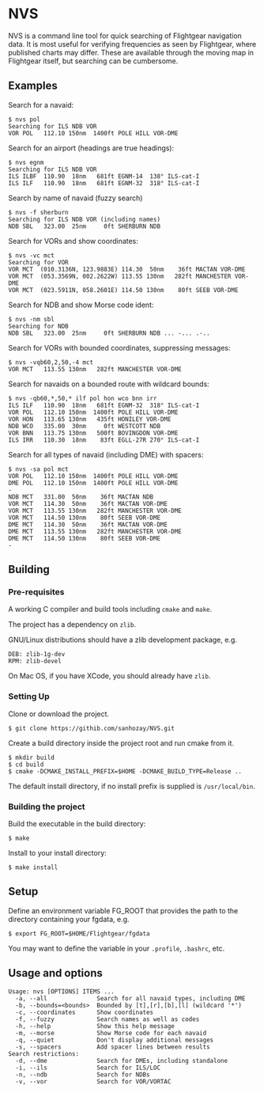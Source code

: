 # NVS

NVS is a command line tool for quick searching of Flightgear navigation
data. It is most useful for verifying frequencies as seen by Flightgear,
where published charts may differ. These are available through the moving
map in Flightgear itself, but searching can be cumbersome.

## Examples

Search for a navaid:

    $ nvs pol
    Searching for ILS NDB VOR
    VOR POL   112.10 150nm  1400ft POLE HILL VOR-DME

Search for an airport (headings are true headings):

    $ nvs egnm
    Searching for ILS NDB VOR
    ILS ILBF  110.90  18nm   681ft EGNM-14  138° ILS-cat-I
    ILS ILF   110.90  18nm   681ft EGNM-32  318° ILS-cat-I

Search by name of navaid (fuzzy search)

    $ nvs -f sherburn
    Searching for ILS NDB VOR (including names)
    NDB SBL   323.00  25nm     0ft SHERBURN NDB

Search for VORs and show coordinates:

    $ nvs -vc mct
    Searching for VOR
    VOR MCT  (010.3136N, 123.9883E) 114.30  50nm    36ft MACTAN VOR-DME
    VOR MCT  (053.3569N, 002.2622W) 113.55 130nm   282ft MANCHESTER VOR-DME
    VOR MCT  (023.5911N, 058.2601E) 114.50 130nm    80ft SEEB VOR-DME

Search for NDB and show Morse code ident:

    $ nvs -nm sbl
    Searching for NDB
    NDB SBL   323.00  25nm     0ft SHERBURN NDB ... -... .-..

Search for VORs with bounded coordinates, suppressing messages:

    $ nvs -vqb60,2,50,-4 mct
    VOR MCT   113.55 130nm   282ft MANCHESTER VOR-DME

Search for navaids on a bounded route with wildcard bounds:

    $ nvs -qb60,*,50,* ilf pol hon wco bnn irr
    ILS ILF   110.90  18nm   681ft EGNM-32  318° ILS-cat-I
    VOR POL   112.10 150nm  1400ft POLE HILL VOR-DME
    VOR HON   113.65 130nm   435ft HONILEY VOR-DME
    NDB WCO   335.00  30nm     0ft WESTCOTT NDB
    VOR BNN   113.75 130nm   500ft BOVINGDON VOR-DME
    ILS IRR   110.30  18nm    83ft EGLL-27R 270° ILS-cat-I

Search for all types of navaid (including DME) with spacers:

    $ nvs -sa pol mct
    VOR POL   112.10 150nm  1400ft POLE HILL VOR-DME
    DME POL   112.10 150nm  1400ft POLE HILL VOR-DME
    -
    NDB MCT   331.00  50nm    36ft MACTAN NDB
    VOR MCT   114.30  50nm    36ft MACTAN VOR-DME
    VOR MCT   113.55 130nm   282ft MANCHESTER VOR-DME
    VOR MCT   114.50 130nm    80ft SEEB VOR-DME
    DME MCT   114.30  50nm    36ft MACTAN VOR-DME
    DME MCT   113.55 130nm   282ft MANCHESTER VOR-DME
    DME MCT   114.50 130nm    80ft SEEB VOR-DME
    -

## Building

### Pre-requisites

A working C compiler and build tools including `cmake` and `make`.

The project has a dependency on `zlib`.

GNU/Linux distributions should have a zlib development package, e.g.

    DEB: zlib-1g-dev
    RPM: zlib-devel

On Mac OS, if you have XCode, you should already have `zlib`.

### Setting Up

Clone or download the project.

    $ git clone https://githib.com/sanhozay/NVS.git

Create a build directory inside the project root and run cmake from it.

    $ mkdir build
    $ cd build
    $ cmake -DCMAKE_INSTALL_PREFIX=$HOME -DCMAKE_BUILD_TYPE=Release ..

The default install directory, if no install prefix is supplied is
`/usr/local/bin`.
    
### Building the project

Build the executable in the build directory:

    $ make
    
Install to your install directory:

    $ make install

## Setup

Define an environment variable FG_ROOT that provides the path to the 
directory containing your fgdata, e.g.

`$ export FG_ROOT=$HOME/Flightgear/fgdata`

You may want to define the variable in your `.profile`, `.bashrc`, etc.

## Usage and options

    Usage: nvs [OPTIONS] ITEMS ...
      -a, --all              Search for all navaid types, including DME
      -b, --bounds=<bounds>  Bounded by [t],[r],[b],[l] (wildcard '*')
      -c, --coordinates      Show coordinates
      -f, --fuzzy            Search names as well as codes
      -h, --help             Show this help message
      -m, --morse            Show Morse code for each navaid
      -q, --quiet            Don't display additional messages
      -s, --spacers          Add spacer lines between results
    Search restrictions:
      -d, --dme              Search for DMEs, including standalone
      -i, --ils              Search for ILS/LOC
      -n, --ndb              Search for NDBs
      -v, --vor              Search for VOR/VORTAC
